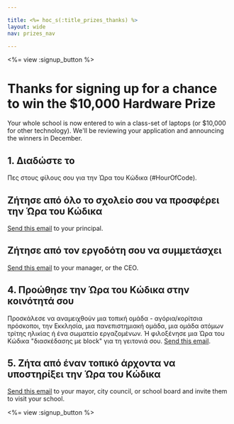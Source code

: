 ```yaml
---

title: <%= hoc_s(:title_prizes_thanks) %>
layout: wide
nav: prizes_nav

---
```


<%= view :signup_button %>

# Thanks for signing up for a chance to win the $10,000 Hardware Prize

Your whole school is now entered to win a class-set of laptops (or $10,000 for other technology). We'll be reviewing your application and announcing the winners in December.

## 1. Διαδώστε το

Πες στους φίλους σου για την Ώρα του Κώδικα (#HourOfCode).

## Ζήτησε από όλο το σχολείο σου να προσφέρει την Ώρα του Κώδικα

[Send this email](<%= resolve_url('/promote/resources#email') %>) to your principal.

## Ζήτησε από τον εργοδότη σου να συμμετάσχει

[Send this email](<%= resolve_url('/promote/resources#email') %>) to your manager, or the CEO.

## 4. Προώθησε την Ώρα του Κώδικα στην κοινότητά σου

Προσκάλεσε να αναμειχθούν μια τοπική ομάδα - αγόρια/κορίτσια πρόσκοποι, την Εκκλησία, μια πανεπιστημιακή ομάδα, μια ομάδα ατόμων τρίτης ηλικίας ή ένα σωματείο εργαζομένων. Ή φιλοξένησε μια Ώρα του Κώδικα "διασκέδασης με block" για τη γειτονιά σου. [Send this email](<%= resolve_url('/promote/resources#email') %>).

## 5. Ζήτα από έναν τοπικό άρχοντα να υποστηρίξει την Ώρα του Κώδικα

[Send this email](<%= resolve_url('/promote/resources#politicians') %>) to your mayor, city council, or school board and invite them to visit your school.

<%= view :signup_button %>